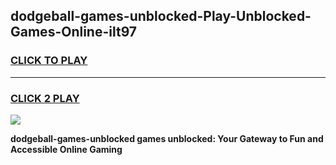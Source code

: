 
## dodgeball-games-unblocked-Play-Unblocked-Games-Online-ilt97
<h3>
<a href="https://premium76.site?title=dodgeball-games-unblocked&ref=24A">CLICK TO PLAY</a></h3>
<hr>

<h3>
<a href="https://premium76.site?title=dodgeball-games-unblocked&ref=24A">CLICK 2 PLAY</a>
  
</h3>

<a href="https://premium76.site?title=dodgeball-games-unblocked&ref=24A"><img src="https://clearcache.store/games.png"></a>


**dodgeball-games-unblocked games unblocked: Your Gateway to Fun and Accessible Online Gaming**
